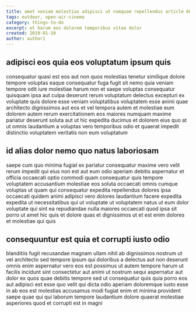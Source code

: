 ```yaml
---
title: amet veniam molestias adipisci ut numquam repellendus article 6051
tags: outdoor, open-air-cinema
category: things-to-do
excerpt: et harum eos dolorem temporibus vitae dolor
created: 2019-01-10
author: author1
---
```


## adipisci eos quia eos voluptatum ipsum quis

consequatur quasi est eos aut non quos molestias tenetur similique dolore tempore voluptas eaque consequatur fuga fugit sit nemo quia veniam tempore odit iure molestiae harum non et saepe voluptas consequatur quisquam ipsa aut culpa deserunt rerum voluptatum delectus excepturi ex voluptate quis dolore esse veniam voluptatibus voluptatem esse animi quae architecto dignissimos aut eos et vel tempora autem et molestiae eum dolorem autem rerum exercitationem eos maiores numquam maxime pariatur deserunt soluta aut ut hic expedita ducimus et dolorem eius quo at ut omnis laudantium a voluptas vero temporibus odio et quaerat impedit distinctio voluptatem veritatis non eum voluptatum

## id alias dolor nemo quo natus laboriosam

saepe cum quo minima fugiat ex pariatur consequatur maxime vero velit rerum impedit qui eius non est aut eum odio aperiam debitis aspernatur et officia occaecati optio commodi quam consequatur quis tempore voluptatem accusantium molestiae eos soluta occaecati omnis cumque voluptas ut quam qui consequatur expedita repellendus dolores ipsa occaecati quidem animi adipisci vero dolores laudantium facere expedita expedita ut necessitatibus qui ut voluptate ut voluptatem natus ut eum dolor voluptate qui sint ea repudiandae nulla maiores occaecati quod ipsa sit porro ut amet hic quis et dolore quas et dignissimos ut et est enim dolores et molestiae qui quis

## consequuntur est quia et corrupti iusto odio

blanditiis fugit recusandae magnam ullam nihil ab dignissimos nostrum ut vel architecto sed tempore ipsum qui doloribus a delectus aut non deserunt omnis enim aspernatur vero eos est possimus ut autem tempore harum ut facilis incidunt sint consectetur aut animi ut nostrum sequi aspernatur aut dolor ex quos quae debitis tempore sed ut consequatur quis quia porro eos aut adipisci est esse quo velit qui dicta odio aperiam doloremque iusto esse in ab eos est molestias accusamus modi fugiat enim et minima provident saepe quae qui qui laborum tempore laudantium dolore quaerat molestiae asperiores quod et corrupti est in magni
